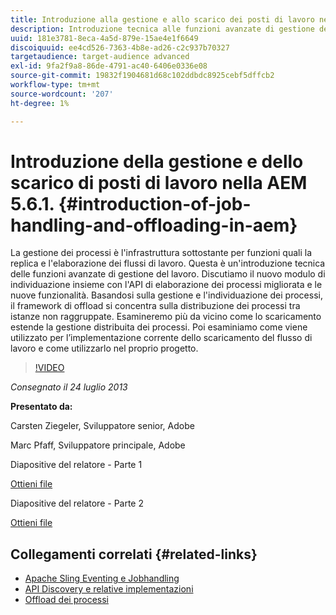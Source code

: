 ```yaml
---
title: Introduzione alla gestione e allo scarico dei posti di lavoro nella AEM 5.6.1.
description: Introduzione tecnica alle funzioni avanzate di gestione dei processi. La gestione dei processi è l'infrastruttura sottostante per funzioni quali la replica e l'elaborazione dei flussi di lavoro. Scopri il modulo di individuazione insieme con l’API di elaborazione dei processi migliorata e le nuove funzionalità.
uuid: 181e3781-8eca-4a5d-879e-15ae4e1f6649
discoiquuid: ee4cd526-7363-4b8e-ad26-c2c937b70327
targetaudience: target-audience advanced
exl-id: 9fa2f9a8-86de-4791-ac40-6406e0336e08
source-git-commit: 19832f1904681d68c102ddbdc8925cebf5dffcb2
workflow-type: tm+mt
source-wordcount: '207'
ht-degree: 1%

---
```


# Introduzione della gestione e dello scarico di posti di lavoro nella AEM 5.6.1. {#introduction-of-job-handling-and-offloading-in-aem}

La gestione dei processi è l&#39;infrastruttura sottostante per funzioni quali la replica e l&#39;elaborazione dei flussi di lavoro. Questa è un&#39;introduzione tecnica delle funzioni avanzate di gestione del lavoro. Discutiamo il nuovo modulo di individuazione insieme con l&#39;API di elaborazione dei processi migliorata e le nuove funzionalità. Basandosi sulla gestione e l&#39;individuazione dei processi, il framework di offload si concentra sulla distribuzione dei processi tra istanze non raggruppate. Esamineremo più da vicino come lo scaricamento estende la gestione distribuita dei processi. Poi esaminiamo come viene utilizzato per l’implementazione corrente dello scaricamento del flusso di lavoro e come utilizzarlo nel proprio progetto.

>[!VIDEO](https://video.tv.adobe.com/v/19580/?quality=9)

*Consegnato il 24 luglio 2013*

**Presentato da:**

Carsten Ziegeler, Sviluppatore senior, Adobe

Marc Pfaff, Sviluppatore principale, Adobe

Diapositive del relatore - Parte 1

[Ottieni file](assets/jobhandling.pdf)

Diapositive del relatore - Parte 2

[Ottieni file](assets/offloading.pdf)

## Collegamenti correlati {#related-links}

* [Apache Sling Eventing e Jobhandling](http://sling.apache.org/documentation/bundles/apache-sling-eventing-and-job-handling.html)
* [API Discovery e relative implementazioni](http://sling.apache.org/documentation/bundles/discovery-api-and-impl.html)
* [Offload dei processi](http://docs.adobe.com/docs/en/cq/current/deploying/offloading.html)
